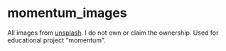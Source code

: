 # momentum_images

All images from [unsplash](https://unsplash.com/). I do not own or claim the ownership.
Used for educational project "momentum".
